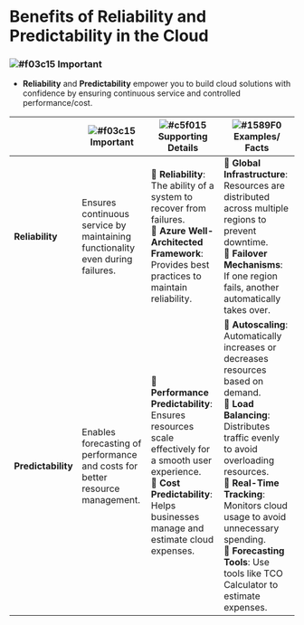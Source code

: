 # Benefits of Reliability and Predictability in the Cloud

### ![#f03c15](https://placehold.co/15x15/f03c15/f03c15.png) **Important**
- **Reliability** and **Predictability** empower you to build cloud solutions with confidence by ensuring continuous service and controlled performance/cost.

|                          | ![#f03c15](https://placehold.co/15x15/f03c15/f03c15.png) **Important** | ![#c5f015](https://placehold.co/15x15/c5f015/c5f015.png) **Supporting Details** | ![#1589F0](https://placehold.co/15x15/1589F0/1589F0.png) **Examples/ Facts** |
|--------------------------|----------------------------------|-----------------------------------------|----------------------------------------------|
| **Reliability**          | Ensures continuous service by maintaining functionality even during failures. | 🔹 **Reliability**: The ability of a system to recover from failures. <br> 🔹 **Azure Well-Architected Framework**: Provides best practices to maintain reliability. | 🔹 **Global Infrastructure**: Resources are distributed across multiple regions to prevent downtime. <br> 🔹 **Failover Mechanisms**: If one region fails, another automatically takes over. |
| **Predictability**       | Enables forecasting of performance and costs for better resource management. | 🔹 **Performance Predictability**: Ensures resources scale effectively for a smooth user experience. <br> 🔹 **Cost Predictability**: Helps businesses manage and estimate cloud expenses. | 🔹 **Autoscaling**: Automatically increases or decreases resources based on demand. <br> 🔹 **Load Balancing**: Distributes traffic evenly to avoid overloading resources. <br> 🔹 **Real-Time Tracking**: Monitors cloud usage to avoid unnecessary spending. <br> 🔹 **Forecasting Tools**: Use tools like TCO Calculator to estimate expenses. |



